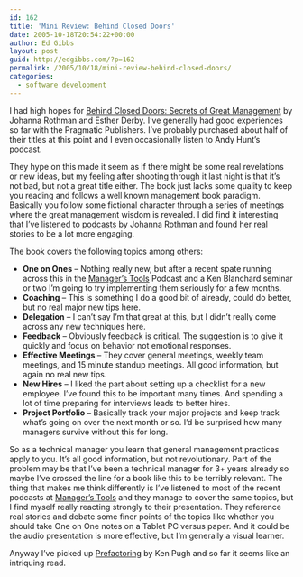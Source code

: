 ```yaml
---
id: 162
title: 'Mini Review: Behind Closed Doors'
date: 2005-10-18T20:54:22+00:00
author: Ed Gibbs
layout: post
guid: http://edgibbs.com/?p=162
permalink: /2005/10/18/mini-review-behind-closed-doors/
categories:
  - software development
---
```

I had high hopes for [Behind Closed Doors: Secrets of Great Management](http://www.pragmaticprogrammer.com/titles/rdbcd/index.html) by Johanna Rothman and Esther Derby. I&#8217;ve generally had good experiences so far with the Pragmatic Publishers. I&#8217;ve probably purchased about half of their titles at this point and I even occasionally listen to Andy Hunt&#8217;s podcast. 

They hype on this made it seem as if there might be some real revelations or new ideas, but my feeling after shooting through it last night is that it&#8217;s not bad, but not a great title either. The book just lacks some quality to keep you reading and follows a well known management book paradigm. Basically you follow some fictional character through a series of meetings where the great management wisdom is revealed. I did find it interesting that I&#8217;ve listened to [podcasts](http://www.itconversations.com/shows/detail392.html) by Johanna Rothman and found her real stories to be a lot more engaging.

The book covers the following topics among others:

  * **One on Ones** &#8211; Nothing really new, but after a recent spate running across this in the [Manager&#8217;s Tools](http://www.manager-tools.com/) Podcast and a Ken Blanchard seminar or two I&#8217;m going to try implementing them seriously for a few months.
  * **Coaching** &#8211; This is something I do a good bit of already, could do better, but no real major new tips here.
  * **Delegation** &#8211; I can&#8217;t say I&#8217;m that great at this, but I didn&#8217;t really come across any new techniques here.
  * **Feedback** &#8211; Obviously feedback is critical. The suggestion is to give it quickly and focus on behavior not emotional responses.
  * **Effective Meetings** &#8211; They cover general meetings, weekly team meetings, and 15 minute standup meetings. All good information, but again no real new tips.
  * **New Hires** &#8211; I liked the part about setting up a checklist for a new employee. I&#8217;ve found this to be important many times. And spending a lot of time preparing for interviews leads to better hires.
  * **Project Portfolio** &#8211; Basically track your major projects and keep track what&#8217;s going on over the next month or so. I&#8217;d be surprised how many managers survive without this for long.

So as a technical manager you learn that general management practices apply to you. It&#8217;s all good information, but not revolutionary. Part of the problem may be that I&#8217;ve been a technical manager for 3+ years already so maybe I&#8217;ve crossed the line for a book like this to be terribly relevant. The thing that makes me think differently is I&#8217;ve listened to most of the recent podcasts at [Manager&#8217;s Tools](http://www.manager-tools.com/) and they manage to cover the same topics, but I find myself really reacting strongly to their presentation. They reference real stories and debate some finer points of the topics like whether you should take One on One notes on a Tablet PC versus paper. And it could be the audio presentation is more effective, but I&#8217;m generally a visual learner.

Anyway I&#8217;ve picked up [Prefactoring](http://www.oreilly.com/catalog/prefactoring/) by Ken Pugh and so far it seems like an intriquing read.